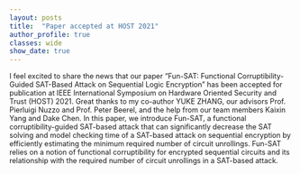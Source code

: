 ```yaml
---
layout: posts
title:  "Paper accepted at HOST 2021"
author_profile: true
classes: wide
show_date: true
---
```


<p style="font-size:0.9em;">
  I feel excited to share the news that our paper “Fun-SAT: Functional Corruptibility-Guided SAT-Based Attack on Sequential Logic Encryption” has been accepted for publication at IEEE International Symposium on Hardware Oriented Security and Trust (HOST) 2021. Great thanks to my co-author YUKE ZHANG, our advisors Prof. Pierluigi Nuzzo and Prof. Peter Beerel, and the help from our team members Kaixin Yang and Dake Chen. 
  In this paper, we introduce Fun-SAT, a functional corruptibility-guided SAT-based attack that can significantly decrease the SAT solving and model checking time of a SAT-based attack on sequential encryption by efficiently estimating the minimum required number of circuit unrollings. Fun-SAT relies on a notion of functional corruptibility for encrypted sequential circuits and its relationship with the required number of circuit unrollings in a SAT-based attack. 
</p>
